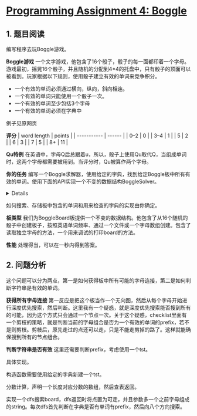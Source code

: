 # [Programming Assignment 4: Boggle](http://coursera.cs.princeton.edu/algs4/assignments/boggle.html)

## 1. 题目阅读

编写程序去玩Boggle游戏。

**Boggle游戏** 一个文字游戏，他包含了16个骰子，骰子的每一面都印着一个字母。游戏最初，摇晃16个骰子，并且随机的分配到4*4的托盘中，只有骰子的顶面可以被看到。玩家根据以下规则，使用骰子建立有效的单词来竞争积分。

- 一个有效的单词必须通过横向，纵向，斜向相连。
- 一个有效的单词只能使用一个骰子一次。
- 一个有效的单词至少包括3个字母
- 一个有效的单词必须在字典中

例子见原网页

**评分** 
| word length | points |
| ----------- | ------ |
| 0–2         | 0      |
| 3–4         | 1      |
| 5           | 2      |
| 6           | 3      |
| 7           | 5      |
| 8+          | 11     |

**Qu特例** 在英语中，字母Q后总跟着u，所以，骰子上使用Qu取代Q，当组成单词时，这两个字母都需要被用到。当评分时，Qu被算作两个字母。

**你的任务** 编写一个Boggle求解器，使用给定的字典，找到给定Boggle板中所有有效的单词。使用下面的API实现一个不变的数据结构BoggleSolver。

<details>

```java
public class BoggleSolver
{
    // Initializes the data structure using the given array of strings as the dictionary.
    // (You can assume each word in the dictionary contains only the uppercase letters A through Z.)
    public BoggleSolver(String[] dictionary)

    // Returns the set of all valid words in the given Boggle board, as an Iterable.
    public Iterable<String> getAllValidWords(BoggleBoard board)

    // Returns the score of the given word if it is in the dictionary, zero otherwise.
    // (You can assume the word contains only the uppercase letters A through Z.)
    public int scoreOf(String word)
}
```

</details>

如何搜索、存储板中包含的单词和用来检查的字典的实现由你确定。

**板类型** 我们为BoggleBoard板提供一个不变的数据结构。他包含了从16个随机的骰子中创建板子，按照英语单词频率、通过一个文件或一个字母数组创建。包含了读取独立字母的方法，一个用来调试的打印board的方法。

**性能** 处理得当，可以在一秒内得到答案。

## 2. 问题分析

这个问题可以分为两点，第一是如何获得板中所有可能的字母连接，第二是如何判断字符串是有效的单词。

**获得所有字母连接** 第一反应是把这个板当作一个无向图，然后从每个字母开始进行深度优先搜索，然后判断。这里我有一个疑惑，就是深度优先搜索能否搜到所有的可能，因为这个方式只会通过一个节点一次。关于这个疑惑，checklist里面有一个剪枝的策略，就是判断当前的字母组合是否为一个有效的单词的prefix，若不是则剪枝。剪枝后，原先走过的点还可以走，只是不能走剪掉的路了。这样就能确保搜到所有的节点组合。

**判断字符串是否有效** 这里还需要判断prefix，考虑使用一个tst。

具体实现。

构造函数需要使用给定的字典新建一个tst。

分数计算，声明一个长度对应分数的数组，然后查表返回。

实现一个dfs搜索board，dfs返回时将点置为可走，并且参数多一个之前字母组成的string。每次dfs首先判断在字典是否有单词有prefix，然后向八个方向搜索。